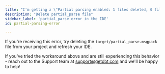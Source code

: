 ```yaml
---
title: "I'm getting a \"Partial parsing enabled: 1 files deleted, 0 files added, 2 files changed\" compilation error in dbt Cloud?"
description: "Delete partial_parse file"
sidebar_label: 'partial_parse error in the IDE'
id: partial-parsing-error

---
```


If you're receiving this error, try deleting the `target/partial_parse.msgpack` file from your project and refresh your IDE.

If you've tried the workaround above and are still experiencing this behavior - reach out to the Support team at support@getdbt.com and we'll be happy to help!
